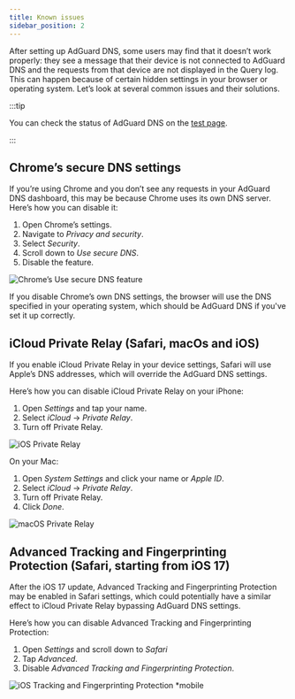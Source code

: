 ```yaml
---
title: Known issues
sidebar_position: 2
---
```


After setting up AdGuard DNS, some users may find that it doesn’t work properly: they see a message that their device is not connected to AdGuard DNS and the requests from that device are not displayed in the Query log. This can happen because of certain hidden settings in your browser or operating system. Let’s look at several common issues and their solutions.

:::tip

You can check the status of AdGuard DNS on the [test page](https://adguard.com/test.html).

:::

## Chrome’s secure DNS settings

If you’re using Chrome and you don’t see any requests in your AdGuard DNS dashboard, this may be because Chrome uses its own DNS server. Here’s how you can disable it:

1. Open Chrome’s settings.
1. Navigate to *Privacy and security*.
1. Select *Security*.
1. Scroll down to *Use secure DNS*.
1. Disable the feature.

![Chrome’s Use secure DNS feature](https://cdn.adtidy.org/content/kb/dns/private/solving_problems/known_issues/secure-dns.png)

If you disable Chrome’s own DNS settings, the browser will use the DNS specified in your operating system, which should be AdGuard DNS if you've set it up correctly.

## iCloud Private Relay (Safari, macOs and iOS)

If you enable iCloud Private Relay in your device settings, Safari will use Apple’s DNS addresses, which will override the AdGuard DNS settings.

Here’s how you can disable iCloud Private Relay on your iPhone:

1. Open *Settings* and tap your name.
1. Select *iCloud* → *Private Relay*.
1. Turn off Private Relay.

![iOS Private Relay](https://cdn.adtidy.org/content/kb/dns/private/solving_problems/known_issues/private-relay.png)

On your Mac:

1. Open *System Settings* and click your name or *Apple ID*.
1. Select *iCloud* → *Private Relay*.
1. Turn off Private Relay.
1. Click *Done*.

![macOS Private Relay](https://cdn.adtidy.org/content/kb/dns/private/solving_problems/known_issues/mac-private-relay.png)

## Advanced Tracking and Fingerprinting Protection (Safari, starting from iOS 17)

After the iOS 17 update, Advanced Tracking and Fingerprinting Protection may be enabled in Safari settings, which could potentially have a similar effect to iCloud Private Relay bypassing AdGuard DNS settings.

Here’s how you can disable Advanced Tracking and Fingerprinting Protection:

1. Open *Settings* and scroll down to *Safari*
1. Tap *Advanced*.
1. Disable *Advanced Tracking and Fingerprinting Protection*.

![iOS Tracking and Fingerprinting Protection *mobile](https://cdn.adtidy.org/content/kb/dns/private/solving_problems/known_issues/ios-tracking-and-fingerprinting.png)
